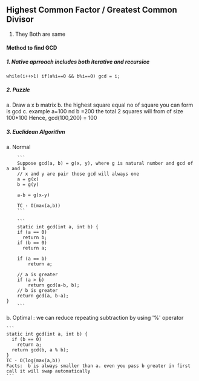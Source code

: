 ## Highest Common Factor / Greatest Common Divisor

1. They Both are same

#### Method to find GCD
##### 1. Native aprroach includes both iterative and recursice
```
while(i++>1) if(a%i==0 && b%i==0) gcd = i;
```
##### 2. Puzzle
  a. Draw a x b matrix 
  b. the highest square equal no of square you can form is gcd
  c. example a=100 nd b =200 the total 2 squares will from of size 100*100 Hence, gcd(100,200) = 100

##### 3. Euclidean Algorithm
  a. Normal
  
        ```
        Suppose gcd(a, b) = g(x, y), where g is natural number and gcd of a and b
        // x and y are pair those gcd will always one
        a = g(x)
        b = g(y)

        a-b = g(x-y)
        
        TC - O(max(a,b))
        ```
        
        ```
        static int gcd(int a, int b) {
        if (a == 0)
          return b;
        if (b == 0)
          return a;
      
        if (a == b)
            return a;
      
        // a is greater
        if (a > b)
            return gcd(a-b, b);
        // b is greater
        return gcd(a, b-a);
    }
        ```
      
  b. Optimal : we can reduce repeating subtraction by using '%' operator 
  
    ```
    static int gcd(int a, int b) {
      if (b == 0)
        return a;
      return gcd(b, a % b);
    }
    TC - O(log(max(a,b))
    Facts:  b is always smaller than a. even you pass b greater in first call it will swap automatically
    ```

